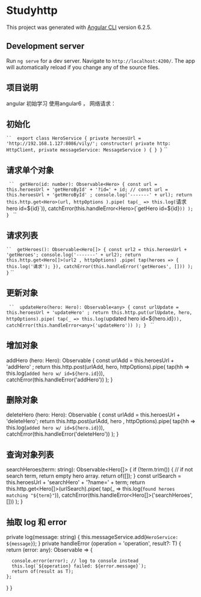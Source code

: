 # Studyhttp

This project was generated with [Angular CLI](https://github.com/angular/angular-cli) version 6.2.5.

## Development server

Run `ng serve` for a dev server. Navigate to `http://localhost:4200/`. The app will automatically reload if you change any of the source files.

## 项目说明

angular 初始学习 使用angular6  ， 网络请求：

## 初始化 
` `` 
export class HeroService {
  private heroesUrl = 'http://192.168.1.127:8086/vily/';
  constructor(
    private http: HttpClient,
    private messageService: MessageService
  ) { }
}
` `` 
## 请求单个对象
` `` 
  getHero(id: number): Observable<Hero> {
    const url = this.heroesUrl + 'getHeroById' + '?id=' + id;
    // const url = this.heroesUrl + 'getHeroById' ;
    console.log('-------' + url);
    return this.http.get<Hero>(url, httpOptions ).pipe(
      tap(_ => this.log(`请求 hero id=${id}`)),
      catchError(this.handleError<Hero>(`getHero id=${id}`))
    );
  }
` `` 
## 请求列表
` `` 
  getHeroes(): Observable<Hero[]> {
    const url2 = this.heroesUrl + 'getHeroes';
    console.log('-------' + url2);
    return this.http.get<Hero[]>(url2 , httpOptions)
      .pipe(
        tap(heroes => {
          this.log('请求');
        }),
        catchError(this.handleError('getHeroes', []))
      );
  }
` `` 
## 更新对象
` `` 
  updateHero(hero: Hero): Observable<any> {
    const urlUpdate = this.heroesUrl + 'updateHero' ;
    return this.http.put(urlUpdate, hero, httpOptions).pipe(
      tap(_ => this.log(`updated hero id=${hero.id}`)),
      catchError(this.handleError<any>('updateHero'))
    );
  }
` `` 
## 增加对象

  addHero (hero: Hero): Observable<Hero> {
    const urlAdd = this.heroesUrl + 'addHero' ;
    return this.http.post<Hero>(urlAdd, hero, httpOptions).pipe(
      tap(hh => this.log(`added hero w/ id=${hero.id}`)),
      catchError(this.handleError<Hero>('addHero'))
    );
  }

## 删除对象

  deleteHero (hero: Hero): Observable<Hero> {
    const urlAdd = this.heroesUrl + 'deleteHero';
    return this.http.post<Hero>(urlAdd, hero , httpOptions).pipe(
      tap(hh => this.log(`added hero w/ id=${hero.id}`)),
      catchError(this.handleError<Hero>('deleteHero'))
    );
  }

## 查询对象列表

  searchHeroes(term: string): Observable<Hero[]> {
    if (!term.trim()) {
      // if not search term, return empty hero array.
      return of([]);
    }
    const urlSearch = this.heroesUrl + 'searchHero' + '?name=' + term;
    return this.http.get<Hero[]>(urlSearch).pipe(
      tap(_ => this.log(`found heroes matching "${term}"`)),
      catchError(this.handleError<Hero[]>('searchHeroes', []))
    );
  }

## 抽取 log  和  error

  private log(message: string) {
    this.messageService.add(`HeroService: ${message}`);
  }
  private handleError<T> (operation = 'operation', result?: T) {
    return (error: any): Observable<T> => {

      console.error(error); // log to console instead
      this.log(`${operation} failed: ${error.message}`);
      return of(result as T);
    };
  }
}


